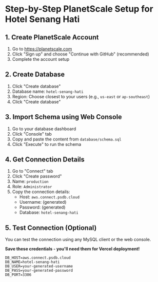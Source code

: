 # Step-by-Step PlanetScale Setup for Hotel Senang Hati

## 1. Create PlanetScale Account
1. Go to https://planetscale.com
2. Click "Sign up" and choose "Continue with GitHub" (recommended)
3. Complete the account setup

## 2. Create Database
1. Click "Create database"
2. Database name: `hotel-senang-hati`
3. Region: Choose closest to your users (e.g., `us-east` or `ap-southeast`)
4. Click "Create database"

## 3. Import Schema using Web Console
1. Go to your database dashboard
2. Click "Console" tab
3. Copy and paste the content from `database/schema.sql`
4. Click "Execute" to run the schema

## 4. Get Connection Details
1. Go to "Connect" tab
2. Click "Create password"
3. Name: `production`
4. Role: `Administrator`
5. Copy the connection details:
   - Host: `aws.connect.psdb.cloud`
   - Username: (generated)
   - Password: (generated)
   - Database: `hotel-senang-hati`

## 5. Test Connection (Optional)
You can test the connection using any MySQL client or the web console.

**Save these credentials - you'll need them for Vercel deployment!**

```
DB_HOST=aws.connect.psdb.cloud
DB_NAME=hotel-senang-hati
DB_USER=your-generated-username
DB_PASS=your-generated-password
DB_PORT=3306
```
